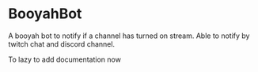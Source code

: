 # BooyahBot
A booyah bot to notify if a channel has turned on stream. Able to notify by twitch chat and discord channel.

To lazy to add documentation now
